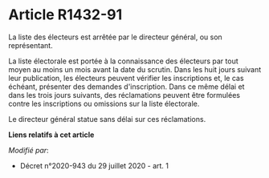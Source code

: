 # Article R1432-91

La liste des électeurs est arrêtée par le directeur général, ou son représentant.

La liste électorale est portée à la connaissance des électeurs par tout moyen au moins un mois avant la date du scrutin. Dans
les huit jours suivant leur publication, les électeurs peuvent vérifier les inscriptions et, le cas échéant, présenter des
demandes d'inscription. Dans ce même délai et dans les trois jours suivants, des réclamations peuvent être formulées contre
les inscriptions ou omissions sur la liste électorale.

Le directeur général statue sans délai sur ces réclamations.

**Liens relatifs à cet article**

_Modifié par_:

  - Décret n°2020-943 du 29 juillet 2020 - art. 1
